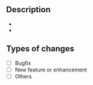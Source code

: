 ## Description
- 
- 

## Types of changes
- [ ] Bugfix
- [ ] New feature or enhancement
- [ ] Others
